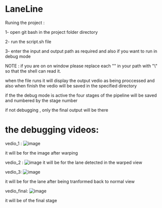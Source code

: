 # LaneLine













Runing the project :

1- open git bash in the project folder directory 


2- run the script.sh file


3- enter the input and output path as required and also if you want to run in debug mode

NOTE  :  if you are on on window please replace each "\" in your path with "\\" so that the shell can read it.


when the file runs it will display the output vedio as being proccessed  and also  when finish the vedio will be saved  in the specified directory

if the the debug mode is active the four stages of the pipeline will be saved and numbered by the stage number 

if not debugging , only the final output will be there





# the debugging videos:

vedio_1 : 
![image](https://user-images.githubusercontent.com/64699750/164257627-176e0916-c8d5-421d-8065-e1b79cd1607a.png)

it will be for the image after warping 


vedio_2 :
![image](https://user-images.githubusercontent.com/64699750/164257837-52dc3fef-5792-4b8c-99c3-c94b8263bb58.png)
it will be for the lane detected in the warped view


vedio_3:
![image](https://user-images.githubusercontent.com/64699750/164257999-263cfd37-9f2f-4214-9103-1c345f18ef41.png)

it will be for the lane after being tranformed back to normal view



vedio_final:
![image](https://user-images.githubusercontent.com/64699750/164258324-dafb9d82-611a-4e59-bd6b-e5f84ece335f.png)

it will be of the final stage 






